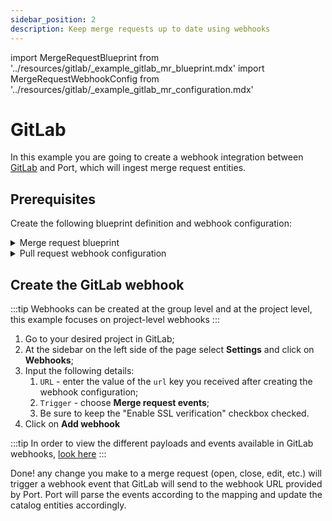 ```yaml
---
sidebar_position: 2
description: Keep merge requests up to date using webhooks
---
```


import MergeRequestBlueprint from '../resources/gitlab/\_example_gitlab_mr_blueprint.mdx'
import MergeRequestWebhookConfig from '../resources/gitlab/\_example_gitlab_mr_configuration.mdx'

# GitLab

In this example you are going to create a webhook integration between [GitLab](https://about.gitlab.com/) and Port, which will ingest merge request entities.

## Prerequisites

Create the following blueprint definition and webhook configuration:

<details>
<summary>Merge request blueprint</summary>

<MergeRequestBlueprint/>

</details>

<details>
<summary>Pull request webhook configuration</summary>

<MergeRequestWebhookConfig/>

</details>

## Create the GitLab webhook

:::tip
Webhooks can be created at the group level and at the project level, this example focuses on project-level webhooks
:::

1. Go to your desired project in GitLab;
2. At the sidebar on the left side of the page select **Settings** and click on **Webhooks**;
3. Input the following details:
   1. `URL` - enter the value of the `url` key you received after creating the webhook configuration;
   2. `Trigger` - choose **Merge request events**;
   3. Be sure to keep the "Enable SSL verification" checkbox checked.
4. Click on **Add webhook**

:::tip
In order to view the different payloads and events available in GitLab webhooks, [look here](https://docs.gitlab.com/ee/user/project/integrations/webhook_events.html)
:::

Done! any change you make to a merge request (open, close, edit, etc.) will trigger a webhook event that GitLab will send to the webhook URL provided by Port. Port will parse the events according to the mapping and update the catalog entities accordingly.
